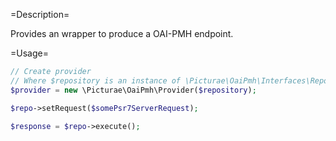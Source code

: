 =Description=

Provides an wrapper to produce a OAI-PMH endpoint.





=Usage=


```php
// Create provider
// Where $repository is an instance of \Picturae\OaiPmh\Interfaces\Repository
$provider = new \Picturae\OaiPmh\Provider($repository);

$repo->setRequest($somePsr7ServerRequest);

$response = $repo->execute();
```
